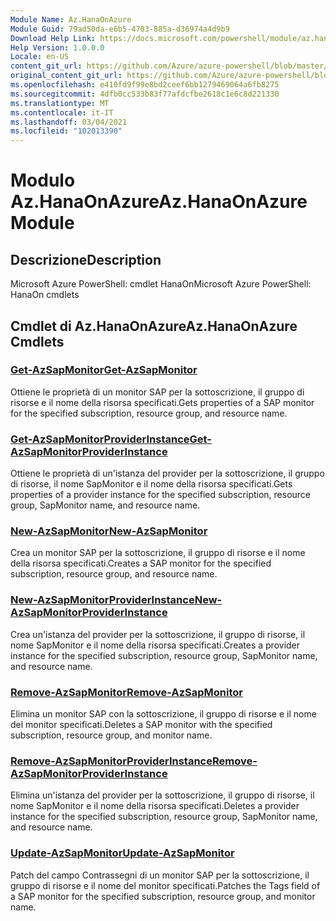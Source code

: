 ```yaml
---
Module Name: Az.HanaOnAzure
Module Guid: 79ad50da-e6b5-4703-885a-d36974a4d9b9
Download Help Link: https://docs.microsoft.com/powershell/module/az.hanaonazure
Help Version: 1.0.0.0
Locale: en-US
content_git_url: https://github.com/Azure/azure-powershell/blob/master/src/HanaOnAzure/help/Az.HanaOnAzure.md
original_content_git_url: https://github.com/Azure/azure-powershell/blob/master/src/HanaOnAzure/help/Az.HanaOnAzure.md
ms.openlocfilehash: e410fd9f99e8bd2ceef6bb1279469064a6fb8275
ms.sourcegitcommit: 4dfb0cc533b83f77afdcfbe2618c1e6c8d221330
ms.translationtype: MT
ms.contentlocale: it-IT
ms.lasthandoff: 03/04/2021
ms.locfileid: "102013390"
---
```

# <span data-ttu-id="39ec0-101">Modulo Az.HanaOnAzure</span><span class="sxs-lookup"><span data-stu-id="39ec0-101">Az.HanaOnAzure Module</span></span>
## <span data-ttu-id="39ec0-102">Descrizione</span><span class="sxs-lookup"><span data-stu-id="39ec0-102">Description</span></span>
<span data-ttu-id="39ec0-103">Microsoft Azure PowerShell: cmdlet HanaOn</span><span class="sxs-lookup"><span data-stu-id="39ec0-103">Microsoft Azure PowerShell: HanaOn cmdlets</span></span>

## <span data-ttu-id="39ec0-104">Cmdlet di Az.HanaOnAzure</span><span class="sxs-lookup"><span data-stu-id="39ec0-104">Az.HanaOnAzure Cmdlets</span></span>
### [<span data-ttu-id="39ec0-105">Get-AzSapMonitor</span><span class="sxs-lookup"><span data-stu-id="39ec0-105">Get-AzSapMonitor</span></span>](Get-AzSapMonitor.md)
<span data-ttu-id="39ec0-106">Ottiene le proprietà di un monitor SAP per la sottoscrizione, il gruppo di risorse e il nome della risorsa specificati.</span><span class="sxs-lookup"><span data-stu-id="39ec0-106">Gets properties of a SAP monitor for the specified subscription, resource group, and resource name.</span></span>

### [<span data-ttu-id="39ec0-107">Get-AzSapMonitorProviderInstance</span><span class="sxs-lookup"><span data-stu-id="39ec0-107">Get-AzSapMonitorProviderInstance</span></span>](Get-AzSapMonitorProviderInstance.md)
<span data-ttu-id="39ec0-108">Ottiene le proprietà di un'istanza del provider per la sottoscrizione, il gruppo di risorse, il nome SapMonitor e il nome della risorsa specificati.</span><span class="sxs-lookup"><span data-stu-id="39ec0-108">Gets properties of a provider instance for the specified subscription, resource group, SapMonitor name, and resource name.</span></span>

### [<span data-ttu-id="39ec0-109">New-AzSapMonitor</span><span class="sxs-lookup"><span data-stu-id="39ec0-109">New-AzSapMonitor</span></span>](New-AzSapMonitor.md)
<span data-ttu-id="39ec0-110">Crea un monitor SAP per la sottoscrizione, il gruppo di risorse e il nome della risorsa specificati.</span><span class="sxs-lookup"><span data-stu-id="39ec0-110">Creates a SAP monitor for the specified subscription, resource group, and resource name.</span></span>

### [<span data-ttu-id="39ec0-111">New-AzSapMonitorProviderInstance</span><span class="sxs-lookup"><span data-stu-id="39ec0-111">New-AzSapMonitorProviderInstance</span></span>](New-AzSapMonitorProviderInstance.md)
<span data-ttu-id="39ec0-112">Crea un'istanza del provider per la sottoscrizione, il gruppo di risorse, il nome SapMonitor e il nome della risorsa specificati.</span><span class="sxs-lookup"><span data-stu-id="39ec0-112">Creates a provider instance for the specified subscription, resource group, SapMonitor name, and resource name.</span></span>

### [<span data-ttu-id="39ec0-113">Remove-AzSapMonitor</span><span class="sxs-lookup"><span data-stu-id="39ec0-113">Remove-AzSapMonitor</span></span>](Remove-AzSapMonitor.md)
<span data-ttu-id="39ec0-114">Elimina un monitor SAP con la sottoscrizione, il gruppo di risorse e il nome del monitor specificati.</span><span class="sxs-lookup"><span data-stu-id="39ec0-114">Deletes a SAP monitor with the specified subscription, resource group, and monitor name.</span></span>

### [<span data-ttu-id="39ec0-115">Remove-AzSapMonitorProviderInstance</span><span class="sxs-lookup"><span data-stu-id="39ec0-115">Remove-AzSapMonitorProviderInstance</span></span>](Remove-AzSapMonitorProviderInstance.md)
<span data-ttu-id="39ec0-116">Elimina un'istanza del provider per la sottoscrizione, il gruppo di risorse, il nome SapMonitor e il nome della risorsa specificati.</span><span class="sxs-lookup"><span data-stu-id="39ec0-116">Deletes a provider instance for the specified subscription, resource group, SapMonitor name, and resource name.</span></span>

### [<span data-ttu-id="39ec0-117">Update-AzSapMonitor</span><span class="sxs-lookup"><span data-stu-id="39ec0-117">Update-AzSapMonitor</span></span>](Update-AzSapMonitor.md)
<span data-ttu-id="39ec0-118">Patch del campo Contrassegni di un monitor SAP per la sottoscrizione, il gruppo di risorse e il nome del monitor specificati.</span><span class="sxs-lookup"><span data-stu-id="39ec0-118">Patches the Tags field of a SAP monitor for the specified subscription, resource group, and monitor name.</span></span>

